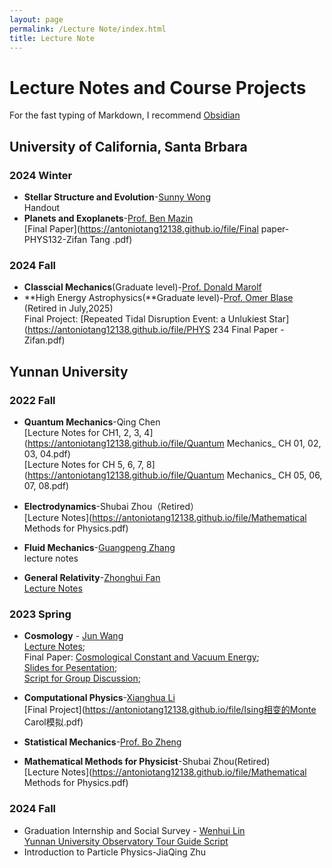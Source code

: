 ```yaml
---
layout: page
permalink: /Lecture Note/index.html
title: Lecture Note
---
```

# Lecture Notes and Course Projects
For the fast typing of Markdown, I recommend [Obsidian](https://obsidian.md/)
## University of California, Santa Brbara
### 2024 Winter 
- **Stellar Structure and Evolution**-[Sunny Wong](https://www.physics.ucsb.edu/people/sunny-wong)<br>
Handout
- **Planets and Exoplanets**-[Prof. Ben Mazin](https://www.physics.ucsb.edu/people/benjamin-mazin)<br>
[Final Paper](https://antoniotang12138.github.io/file/Final paper-PHYS132-Zifan Tang .pdf)

### 2024 Fall 
- **Classcial Mechanics**(Graduate level)-[Prof. Donald Marolf](https://www.physics.ucsb.edu/people/donald-marolf)
- **High Energy Astrophysics(**Graduate level)-[Prof. Omer Blase](https://web.physics.ucsb.edu/~blaes/)
(Retired in July,2025)<br>
Final Project: [Repeated Tidal Disruption Event: a Unlukiest Star](https://antoniotang12138.github.io/file/PHYS 234 Final Paper - Zifan.pdf)

## Yunnan University
### 2022 Fall 
- **Quantum Mechanics**-Qing Chen<br>
[Lecture Notes for CH1, 2, 3, 4](https://antoniotang12138.github.io/file/Quantum Mechanics_ CH 01, 02, 03, 04.pdf) <br>
[Lecture Notes for CH 5, 6, 7, 8](https://antoniotang12138.github.io/file/Quantum Mechanics_ CH 05, 06, 07, 08.pdf)
- **Electrodynamics**-Shubai Zhou（Retired）<br>
[Lecture Notes](https://antoniotang12138.github.io/file/Mathematical Methods for Physics.pdf) 
   
- **Fluid Mechanics**-[Guangpeng Zhang](http://www.science.ynu.edu.cn/info/1058/1090.htm)<br>
lecture notes
- **General Relativity**-[Zhonghui Fan](http://www.astro.ynu.edu.cn/info/1008/1086.htm)<br>
[Lecture Notes](https://antoniotang12138.github.io/file/General-Relativity-LectureNotes-Zifan.pdf)<br> 

### 2023 Spring 
- **Cosmology** - [Jun Wang](http://www.science.ynu.edu.cn/info/1042/1108.htm) <br>
[Lecture Notes](https://antoniotang12138.github.io/file/Cosmology-LectureNotes-Zifan.pdf);<br>
Final Paper: [Cosmological Constant and Vacuum Energy](https://antoniotang12138.github.io/file/宇宙学常数与真空能.pdf);<br>
[Slides for Pesentation](https://antoniotang12138.github.io/file/物理宇宙学-Pre.pdf);<br>
[Script for Group Discussion](https://antoniotang12138.github.io/file/GroupDiscussion.pdf);

- **Computational Physics**-[Xianghua Li](http://www.science.ynu.edu.cn/info/1058/1122.htm)<br>
[Final Project](https://antoniotang12138.github.io/file/Ising相变的Monte Carol模拟.pdf)
- **Statistical Mechanics**-[Prof. Bo Zheng](https://person.zju.edu.cn/0001056)
- **Mathematical Methods for Physicist**-Shubai Zhou(Retired)<br>
[Lecture Notes](https://antoniotang12138.github.io/file/Mathematical Methods for Physics.pdf)

### 2024 Fall 
- Graduation Internship and Social Survey - [Wenhui Lin](http://www.astro.ynu.edu.cn/info/1008/1237.htm)<br>
[Yunnan University Observatory Tour Guide Script](https://antoniotang12138.github.io/file/天文台导游解说词-汤子凡-李桉锐-折慕凡.pdf)
- Introduction to Particle Physics-JiaQing Zhu


